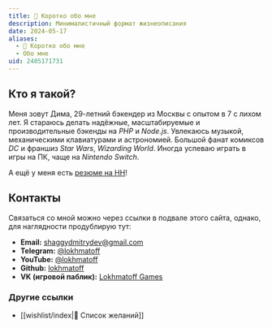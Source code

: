 ```yaml
---
title: 🧑 Коротко обо мне
description: Минималистичный формат жизнеописания
date: 2024-05-17
aliases:
  - 🧑 Коротко обо мне
  - Обо мне
uid: 2405171731
---
```


## Кто я такой?

Меня зовут Дима, 29-летний бэкендер из Москвы с опытом в 7 с лихом лет. Я стараюсь делать надёжные, масштабируемые и производительные бэкенды на *PHP* и *Node.js*. Увлекаюсь музыкой, механическими клавиатурами и астрономией. Большой фанат комиксов *DC* и франшиз *Star Wars*, *Wizarding World*. Иногда успеваю играть в игры на ПК, чаще на *Nintendo Switch*.

А ещё у меня есть [резюме на HH](https://hh.ru/resume/3f3eae12ff031742ff0039ed1f596a5676417a)!

## Контакты

Связаться со мной можно через ссылки в подвале этого сайта, однако, для наглядности продублирую тут:

- **Email:** shaggydmitrydev@gmail.com
- **Telegram:** [@lokhmatoff](https://t.me/lokhmatoff)
- **YouTube:** [@lokhmatoff](https://youtube.com/@lokhmatoff)
- **Github:** [lokhmatoff](https://github.com/lokhmatoff)
- **VK (игровой паблик):** [Lokhmatoff Games](https://vk.com/lokhmatoffgames)

### Другие ссылки

- [[wishlist/index|🎁 Список желаний]]
